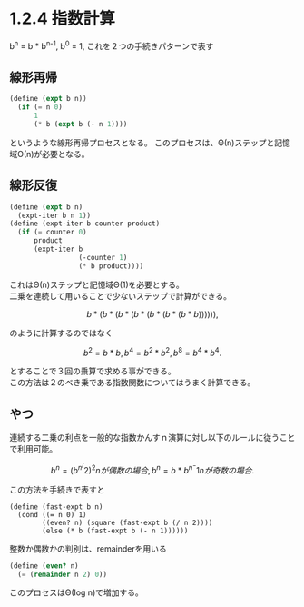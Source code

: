 # 1.2.4 指数計算

b<sup>n</sup> = b * b<sup>n-1</sup>,
b<sup>0</sup> = 1,
これを２つの手続きパターンで表す
## 線形再帰
```Scheme
(define (expt b n))
  (if (= n 0)
      1
      (* b (expt b (- n 1))))
```

というような線形再帰プロセスとなる。
このプロセスは、Θ(n)ステップと記憶域Θ(n)が必要となる。

## 線形反復

```Scheme
(define (expt b n)
  (expt-iter b n 1))
(define (expt-iter b counter product)
  (if (= counter 0)
      product
      (expt-iter b
                 (-counter 1)
                 (* b product))))
```

これはΘ(n)ステップと記憶域Θ(1)を必要とする。  
二乗を連続して用いることで少ないステップで計算ができる。  

```math
b*(b*(b*(b*(b*(b*(b*b)))))),
```

のように計算するのではなく

```math
b^2=b*b,
b^4=b^2*b^2,
b^8=b^4*b^4.
```

とすることで３回の乗算で求める事ができる。  
この方法は２のべき乗である指数関数についてはうまく計算できる。  

## やつ
連続する二乗の利点を一般的な指数かんすｎ演算に対し以下のルールに従うことで利用可能。 <!-- ？ -->

```math
b^n = (b^n ^/2)^2 nが偶数の場合,
b^n = b * b^n ^-1 nが奇数の場合.
```

この方法を手続きで表すと

```Sheme
(define (fast-expt b n)
  (cond ((= n 0) 1)
        ((even? n) (square (fast-expt b (/ n 2))))
        (else (* b (fast-expt b (- n 1))))))
```

整数か偶数かの判別は、remainderを用いる

```Scheme
(define (even? n)
  (= (remainder n 2) 0))
```

このプロセスはΘ(log n)で増加する。
